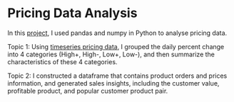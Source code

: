 # Pricing Data Analysis
In this [project](code.ipynb), I used pandas and numpy in Python to analyse pricing data.

Topic 1: 
Using [timeseries pricing data](AAPL.csv), I grouped the daily percent change into 4 categories (High+, High-, Low+, Low-), and then summarize the characteristics of these 4 categories.

Topic 2: 
I constructed a dataframe that contains product orders and prices information, and generated sales insights, including the customer value, profitable product, and popular customer product pair.
